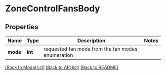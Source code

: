 # ZoneControlFansBody

## Properties
Name | Type | Description | Notes
------------ | ------------- | ------------- | -------------
**mode** | **int** | requested fan mode from the fan modes enumeration | 

[[Back to Model list]](../README.md#documentation-for-models) [[Back to API list]](../README.md#documentation-for-api-endpoints) [[Back to README]](../README.md)

